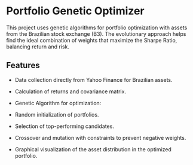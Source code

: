 # Portfolio Genetic Optimizer


This project uses genetic algorithms for portfolio optimization with assets from the Brazilian stock exchange (B3). The evolutionary approach helps find the ideal combination of weights that maximize the Sharpe Ratio, balancing return and risk.

## Features

* Data collection directly from Yahoo Finance for Brazilian assets.

* Calculation of returns and covariance matrix.

* Genetic Algorithm for optimization:

* Random initialization of portfolios.

* Selection of top-performing candidates.

* Crossover and mutation with constraints to prevent negative weights.

* Graphical visualization of the asset distribution in the optimized portfolio.
